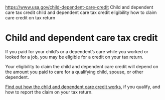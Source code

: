 

https://www.usa.gov/child-dependent-care-credit
Child and dependent care tax credit
child and dependent care tax credit eligibility
how to claim care credit on tax return

Child and dependent care tax credit
===================================

If you paid for your child’s or a dependent’s care while you worked or looked for a job, you may be eligible for a credit on your tax return.

Your eligibility to claim the child and dependent care credit will depend on the amount you paid to care for a qualifying child, spouse, or other dependent.

[Find out how the child and dependent care credit works](https://www.irs.gov/taxtopics/tc602), if you qualify, and how to report the claim on your tax return.
